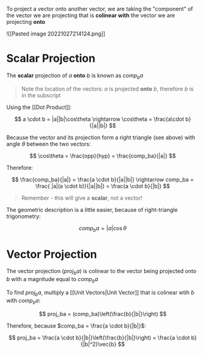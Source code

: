 To project a vector onto another vector, we are taking the "component" of the vector we are projecting that is **colinear with** the vector we are projecting **onto**

![[Pasted image 20221027214124.png]]

# Scalar Projection
The **scalar** projection of $a$ **onto** $b$ is known as $comp_ba$

> Note the location of the vectors: $a$ is projected **onto** $b$, therefore $b$ is in the subscript


Using the [[Dot Product]]:

$$
a \cdot b = |a||b|\cos\theta \rightarrow 
\cos\theta = \frac{a\cdot b}{|a||b|}
$$

Because the vector and its projection form a right triangle (see above) with angle $\theta$ between the two vectors:

$$
\cos\theta = \frac{opp}{hyp} = \frac{comp_ba}{|a|}
$$

Therefore:

$$
\frac{comp_ba}{|a|} = \frac{a \cdot b}{|a||b|} \rightarrow comp_ba = \frac{ |a|(a \cdot b)}{|a||b|} = \frac{a \cdot b}{|b|}
$$

> Remember - this will give a **scalar**, not a vector!
 
The geometric description is a little easier, because of right-triangle trigonometry:

$$
comp_ba = |a| \cos{\theta}
$$

# Vector Projection

The vector projection ($proj_ba$) is colinear to the vector being projected onto $b$ with a magnitude equal to $comp_ba$

To find $proj_ba$, multiply a [[Unit Vectors|Unit Vector]] that is colinear wtih $b$ with $comp_ba$:

$$
proj_ba = (comp_ba)\left(\frac{b}{|b|}\right)
$$

Therefore, because $comp_ba = \frac{a \cdot b}{|b|}$:

$$
proj_ba = \frac{a \cdot b}{|b|}\left(\frac{b}{|b|}\right) = \frac{a \cdot b}{|b|^2}\vec{b}
$$
